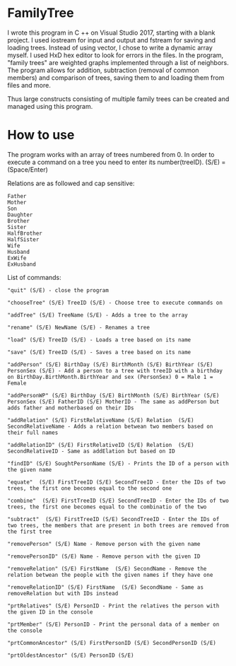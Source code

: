 # FamilyTree

I wrote this program in C ++ on Visual Studio 2017, starting with a blank project. I used iostream for input and output and fstream for saving and loading trees. Instead of using vector, I chose to write a dynamic array myself. I used HxD hex editor to look for errors in the files.
In the program, "family trees" are weighted graphs implemented through a list of neighbors. The program allows for addition, subtraction (removal of common members) and comparison of trees, saving them to and loading them from files and more.

Thus large constructs consisting of multiple family trees can be created and managed using this program.

# How to use

The program works with an array of trees numbered from 0. In order to execute a command on a tree you need to enter its number(treeID).
(S/E) = (Space/Enter)

Relations are as followed and cap sensitive:

	Father
	Mother
	Son
	Daughter
	Brother
	Sister
	HalfBrother
	HalfSister
	Wife
	Husband
	ExWife
	ExHusband

List of commands:

 	"quit" (S/E) - close the program
	
	"chooseTree" (S/E) TreeID (S/E) - Choose tree to execute commands on
	
	"addTree" (S/E) TreeName (S/E) - Adds a tree to the array
	
	"rename" (S/E) NewName (S/E) - Renames a tree
	
	"load" (S/E) TreeID (S/E) - Loads a tree based on its name
	
	"save" (S/E) TreeID (S/E) - Saves a tree based on its name
	
	"addPerson" (S/E) BirthDay (S/E) BirthMonth (S/E) BirthYear (S/E) PersonSex (S/E) - Add a person to a tree with treeID with a birthday on BirthDay.BirthMonth.BirthYear and sex (PersonSex) 0 = Male 1 = Female
	
	"addPersonWP" (S/E) BirthDay (S/E) BirthMonth (S/E) BirthYear (S/E) PersonSex (S/E) FatherID (S/E) MotherID - The same as addPerson but adds father and motherbased on their IDs
	
	"addRelation" (S/E) FirstRelativeName (S/E) Relation  (S/E) SecondRelativeName - Adds a relation betwean two members based on their full names
	
	"addRelationID" (S/E) FirstRelativeID (S/E) Relation  (S/E) SecondRelativeID - Same as addElation but based on ID
	
	"findID" (S/E) SoughtPersonName (S/E) - Prints the ID of a person with the given name
	
	"equate"  (S/E) FirstTreeID (S/E) SecondTreeID - Enter the IDs of two trees, the first one becomes equal to the second one
	
	"combine"  (S/E) FirstTreeID (S/E) SecondTreeID - Enter the IDs of two trees, the first one becomes equal to the combinatio of the two
	
	"subtract"  (S/E) FirstTreeID (S/E) SecondTreeID - Enter the IDs of two trees, the members that are present in both trees are removed from the first tree
	
	"removePerson" (S/E) Name - Remove person with the given name
	
	"removePersonID" (S/E) Name - Remove person with the given ID
	
	"removeRelation" (S/E) FirstName  (S/E) SecondName - Remove the relation betwean the people with the given names if they have one
	
	"removeRelationID" (S/E) FirstName  (S/E) SecondName - Same as removeRelation but with IDs instead
	
	"prtRelatives" (S/E) PersonID - Print the relatives the person with the given ID in the console
	
	"prtMember" (S/E) PersonID - Print the personal data of a member on the console
	
	"prtCommonAncestor" (S/E) FirstPersonID (S/E) SecondPersonID (S/E)
	
	"prtOldestAncestor" (S/E) PersonID (S/E) 
